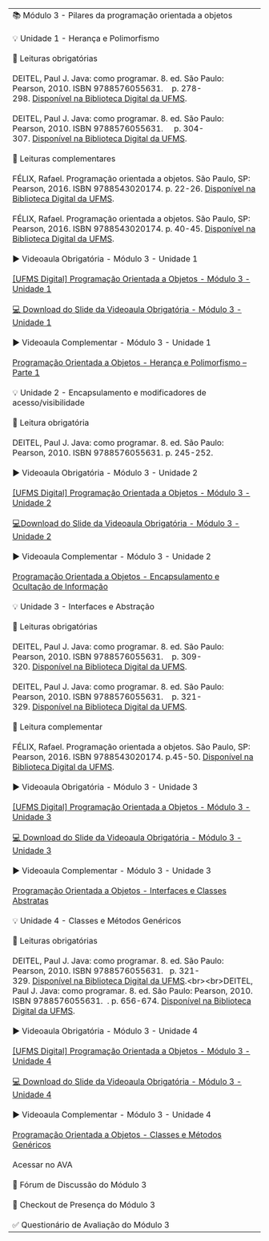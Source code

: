 |                                                                                                                                                                                                                                                                                                                                                                                                                                                                                                                                                                                                                                                                                                                                                                                                                                                                                                                                                                                                                                                                                                                                                                                                                                                                                                                                                                                                                                                                                                                                                                                                                                                                                                                                                                                                                                                                                                                                                                                                                                                                                                                                                                                                                                                                                                                                                                                                                                                                                                                                                                                                                                                                                                                                                                                                                                                                                                                                                                                                                                                                                                                                                                                                                                                                                                                                                                                                                                                                                                                                                                                                                                                                                                                                                                                                                                                                                                                                                                                                                                                                                                                                                                                                                                                                                                                                                                                                                                                                                                                                                                                                                                                                                                                                                                                                                                                                                                                                                                                                                                                                                                                                                                                                                                                                                                                                                                                                                                                                                                                                                                                                                                                                                                                                                                                                                                                                                                                                                                                                                                                                                                                                                                                                                                                                                                                                                                                                                                                                                                                                                                                                                                                                                                                                                                                                                                                                                                                                    |
| ---------------------------------------------------------------------------------------------------------------------------------------------------------------------------------------------------------------------------------------------------------------------------------------------------------------------------------------------------------------------------------------------------------------------------------------------------------------------------------------------------------------------------------------------------------------------------------------------------------------------------------------------------------------------------------------------------------------------------------------------------------------------------------------------------------------------------------------------------------------------------------------------------------------------------------------------------------------------------------------------------------------------------------------------------------------------------------------------------------------------------------------------------------------------------------------------------------------------------------------------------------------------------------------------------------------------------------------------------------------------------------------------------------------------------------------------------------------------------------------------------------------------------------------------------------------------------------------------------------------------------------------------------------------------------------------------------------------------------------------------------------------------------------------------------------------------------------------------------------------------------------------------------------------------------------------------------------------------------------------------------------------------------------------------------------------------------------------------------------------------------------------------------------------------------------------------------------------------------------------------------------------------------------------------------------------------------------------------------------------------------------------------------------------------------------------------------------------------------------------------------------------------------------------------------------------------------------------------------------------------------------------------------------------------------------------------------------------------------------------------------------------------------------------------------------------------------------------------------------------------------------------------------------------------------------------------------------------------------------------------------------------------------------------------------------------------------------------------------------------------------------------------------------------------------------------------------------------------------------------------------------------------------------------------------------------------------------------------------------------------------------------------------------------------------------------------------------------------------------------------------------------------------------------------------------------------------------------------------------------------------------------------------------------------------------------------------------------------------------------------------------------------------------------------------------------------------------------------------------------------------------------------------------------------------------------------------------------------------------------------------------------------------------------------------------------------------------------------------------------------------------------------------------------------------------------------------------------------------------------------------------------------------------------------------------------------------------------------------------------------------------------------------------------------------------------------------------------------------------------------------------------------------------------------------------------------------------------------------------------------------------------------------------------------------------------------------------------------------------------------------------------------------------------------------------------------------------------------------------------------------------------------------------------------------------------------------------------------------------------------------------------------------------------------------------------------------------------------------------------------------------------------------------------------------------------------------------------------------------------------------------------------------------------------------------------------------------------------------------------------------------------------------------------------------------------------------------------------------------------------------------------------------------------------------------------------------------------------------------------------------------------------------------------------------------------------------------------------------------------------------------------------------------------------------------------------------------------------------------------------------------------------------------------------------------------------------------------------------------------------------------------------------------------------------------------------------------------------------------------------------------------------------------------------------------------------------------------------------------------------------------------------------------------------------------------------------------------------------------------------------------------------------------------------------------------------------------------------------------------------------------------------------------------------------------------------------------------------------------------------------------------------------------------------------------------------------------------------------------------------------------------------------------------------------------------------------------------------------------------------------------------------------------------------------------- |
| 📚 Módulo 3 - Pilares da programação orientada a objetos<br><br>💡 Unidade 1 - Herança e Polimorfismo<br><br>📕 Leituras obrigatórias<br><br>DEITEL, Paul J. Java: como programar. 8. ed. São Paulo: Pearson, 2010. ISBN 9788576055631.    p. 278-298. [Disponível na Biblioteca Digital da UFMS](https://www.google.com/url?q=https://pergamum.ufms.br/&sa=D&source=editors&ust=1723047622477125&usg=AOvVaw1ALR7mMt4FPIUX2D1WIBe2).<br><br>DEITEL, Paul J. Java: como programar. 8. ed. São Paulo: Pearson, 2010. ISBN 9788576055631.     p. 304-307. [Disponível na Biblioteca Digital da UFMS](https://www.google.com/url?q=https://pergamum.ufms.br/&sa=D&source=editors&ust=1723047622477598&usg=AOvVaw3-GdKTk38uckKpKQLFuUfK).<br><br>📗 Leituras complementares<br><br>FÉLIX, Rafael. Programação orientada a objetos. São Paulo, SP: Pearson, 2016. ISBN 9788543020174. p. 22-26. [Disponível na Biblioteca Digital da UFMS](https://www.google.com/url?q=https://pergamum.ufms.br/&sa=D&source=editors&ust=1723047622478090&usg=AOvVaw12bg5z1rnZE9Wqm_gWhny1).<br><br>FÉLIX, Rafael. Programação orientada a objetos. São Paulo, SP: Pearson, 2016. ISBN 9788543020174. p. 40-45. [Disponível na Biblioteca Digital da UFMS](https://www.google.com/url?q=https://pergamum.ufms.br/&sa=D&source=editors&ust=1723047622478609&usg=AOvVaw2m3FijoRSWU_XJxm_fb8OM).<br><br>▶️ Videoaula Obrigatória - Módulo 3 - Unidade 1<br><br>[[UFMS Digital] Programação Orientada a Objetos - Módulo 3 - Unidade 1](https://www.google.com/url?q=https://youtu.be/ok-7fR7FqB8&sa=D&source=editors&ust=1723047622479105&usg=AOvVaw1IyebbWXZAdoJohW_2pVE1) <br><br>[💻 Download do Slide da Videoaula Obrigatória - Módulo 3 - Unidade 1](https://www.google.com/url?q=https://docs.google.com/presentation/d/1wBCnIeQP4J-60SNglNz_-eOih0xBnW_nOVyUici4jc8/export/pdf&sa=D&source=editors&ust=1723047622479458&usg=AOvVaw0wDy04awNDsZNsdX9icI-l)<br><br>▶️ Videoaula Complementar - Módulo 3 - Unidade 1<br><br>[Programação Orientada a Objetos - Herança e Polimorfismo – Parte 1](https://www.google.com/url?q=https://youtu.be/cmxIBX44Uws?si%3D_YAAyF6V-0_mtM3y&sa=D&source=editors&ust=1723047622479869&usg=AOvVaw0dKdOh4JIV1oS8HnqIsd2Z)<br><br>💡 Unidade 2 - Encapsulamento e modificadores de acesso/visibilidade<br><br>📕 Leitura obrigatória<br><br>DEITEL, Paul J. Java: como programar. 8. ed. São Paulo: Pearson, 2010. ISBN 9788576055631. p. 245-252.<br><br>▶️ Videoaula Obrigatória - Módulo 3 - Unidade 2<br><br>[[UFMS Digital] Programação Orientada a Objetos - Módulo 3 - Unidade 2](https://www.google.com/url?q=https://youtu.be/IE274m4O7kA&sa=D&source=editors&ust=1723047622480736&usg=AOvVaw0NG4_Ss1R41_-WZmENSy1Z) <br><br>[💻Download do Slide da Videoaula Obrigatória - Módulo 3 - Unidade 2](https://www.google.com/url?q=https://docs.google.com/presentation/d/1iBfKMOQxBwco39V4D3EcMnhJj-CO2CCpqn0LOKa4oeQ/export/pdf&sa=D&source=editors&ust=1723047622481135&usg=AOvVaw0gDOFOc8Q9u8o_qnlkIrNx)<br><br>▶️ Videoaula Complementar - Módulo 3 - Unidade 2<br><br>[Programação Orientada a Objetos - Encapsulamento e Ocultação de Informação](https://www.google.com/url?q=https://youtu.be/fzdLzuD7RAg?si%3DRCh6I2_oegmQrz8q&sa=D&source=editors&ust=1723047622481521&usg=AOvVaw0dNuSpNyTwSs4MOhHHppOB)<br><br>💡 Unidade 3 - Interfaces e Abstração<br><br>📕 Leituras obrigatórias<br><br>DEITEL, Paul J. Java: como programar. 8. ed. São Paulo: Pearson, 2010. ISBN 9788576055631.    p. 309-320. [Disponível na Biblioteca Digital da UFMS](https://www.google.com/url?q=https://pergamum.ufms.br/&sa=D&source=editors&ust=1723047622482197&usg=AOvVaw2CEBdPa5EERaqXOes6gC6N).<br><br>DEITEL, Paul J. Java: como programar. 8. ed. São Paulo: Pearson, 2010. ISBN 9788576055631.    p. 321-329. [Disponível na Biblioteca Digital da UFMS](https://www.google.com/url?q=https://pergamum.ufms.br/&sa=D&source=editors&ust=1723047622482593&usg=AOvVaw3350qOL207vHjtImnO__RP).<br><br>📗 Leitura complementar<br><br>FÉLIX, Rafael. Programação orientada a objetos. São Paulo, SP: Pearson, 2016. ISBN 9788543020174. p.45-50. [Disponível na Biblioteca Digital da UFMS](https://www.google.com/url?q=https://pergamum.ufms.br/&sa=D&source=editors&ust=1723047622483191&usg=AOvVaw36TRK0CdDF2EvQEmmXEKF2).<br><br>▶️ Videoaula Obrigatória - Módulo 3 - Unidade 3<br><br>[[UFMS Digital] Programação Orientada a Objetos - Módulo 3 - Unidade 3](https://www.google.com/url?q=https://youtu.be/cfEXV6fedt8&sa=D&source=editors&ust=1723047622483603&usg=AOvVaw2fWGz2-xO1WBZUU4znD3BE) <br><br>[💻 Download do Slide da Videoaula Obrigatória - Módulo 3 - Unidade 3](https://www.google.com/url?q=https://docs.google.com/presentation/d/11fNQO352O7SLWF6-wUznLEieNOBy0LIPNOB0tyuixQ8/export/pdf&sa=D&source=editors&ust=1723047622483994&usg=AOvVaw20ecrvo1yCZNxgOGnWjI3C)<br><br>▶️ Videoaula Complementar - Módulo 3 - Unidade 3<br><br>[Programação Orientada a Objetos - Interfaces e Classes Abstratas](https://www.google.com/url?q=https://youtu.be/bOZQ9q7WhaY?si%3DLs6TPvW47CxQ_DtP&sa=D&source=editors&ust=1723047622484417&usg=AOvVaw0GZgliJwPCSgmsvMre2AoQ)<br><br>💡 Unidade 4 - Classes e Métodos Genéricos<br><br>📕 Leituras obrigatórias<br><br>DEITEL, Paul J. Java: como programar. 8. ed. São Paulo: Pearson, 2010. ISBN 9788576055631.   p. 321-329. [Disponível na Biblioteca Digital da UFMS](https://www.google.com/url?q=https://pergamum.ufms.br/&sa=D&source=editors&ust=1723047622485019&usg=AOvVaw1zjTVv_SOS-dQHUpAuhCO_).<br><br>DEITEL, Paul J. Java: como programar. 8. ed. São Paulo: Pearson, 2010. ISBN 9788576055631.  . p. 656-674. [Disponível na Biblioteca Digital da UFMS](https://www.google.com/url?q=https://pergamum.ufms.br/&sa=D&source=editors&ust=1723047622485401&usg=AOvVaw3hsHZ0i6DX6ITz2rsT7vGX).<br><br>▶️ Videoaula Obrigatória - Módulo 3 - Unidade 4<br><br>[[UFMS Digital] Programação Orientada a Objetos - Módulo 3 - Unidade 4](https://www.google.com/url?q=https://www.youtube.com/watch?v%3DBxttjQYkghg&sa=D&source=editors&ust=1723047622485760&usg=AOvVaw1VKTDeAhm8N9-4SgkkE2-2)<br><br>[💻 Download do Slide da Videoaula Obrigatória - Módulo 3 - Unidade 4](https://www.google.com/url?q=https://docs.google.com/presentation/d/1Oxo2n5UfxW2S04G6-XIKFruijeuBErsZAzXNSawsVIY/export/pdf&sa=D&source=editors&ust=1723047622486146&usg=AOvVaw34Dt4o4X_ke-yZuc357O-X)<br><br>▶️ Videoaula Complementar - Módulo 3 - Unidade 4<br><br>[Programação Orientada a Objetos - Classes e Métodos Genéricos](https://www.google.com/url?q=https://youtu.be/ufJkkwdw1C4?si%3DEk6nSqDHA3qYh0On&sa=D&source=editors&ust=1723047622486627&usg=AOvVaw39LfCHxh9YbmpenM7ijcNP)<br><br>Acessar no AVA<br><br>💬 Fórum de Discussão do Módulo 3<br><br>📍 Checkout de Presença do Módulo 3<br><br>✅ Questionário de Avaliação do Módulo 3 |